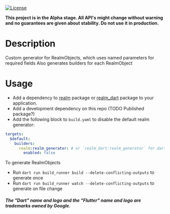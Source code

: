 [![License](https://img.shields.io/badge/License-Apache-blue.svg)](LICENSE)

**This project is in the Alpha stage. All API's might change without warning and no guarantees are given about stability. Do not use it in production.**

# Description
Custom generator for RealmObjects, which uses named parameters for required fields
Also generates builders for each RealmObject

# Usage

* Add a dependency to [realm](https://pub.dev/packages/realm) package or [realm_dart](https://pub.dev/packages/realm_dart) package to your application.
* Add a development dependency on this repo (TODO Published package?)
* Add the following block to `build.yaml` to disable the default realm generator:
```yaml
targets:
  $default:
    builders:
      realm:realm_generator: # or `realm_dart:realm_generator` for dart projects
        enabled: false
```

To generate RealmObjects

* Run `dart run build_runner build --delete-conflicting-outputs` to generate once
* Run `dart run build_runner watch --delete-conflicting-outputs` to generate on file change

##### The "Dart" name and logo and the "Flutter" name and logo are trademarks owned by Google.